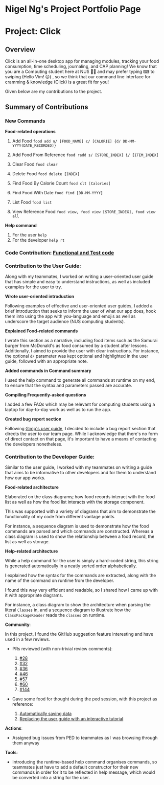 # Nigel Ng's Project Portfolio Page

# Project: Click

## Overview

Click is an all-in-one desktop app for managing modules, tracking your food consumption, time scheduling, journaling, and CAP planning!
We know that you are a Computing student here at NUS 👨‍🎓 and may prefer typing ⌨ to swiping (Hello Vim! 😉)
, so we think that our command line interface for cramming & knowledge (Click) is a great fit for you!

Given below are my contributions to the project.
## Summary of Contributions

### New Commands

**Food-related operations**
1. Add Food
   `food add n/ [FOOD_NAME] c/ [CALORIE] {d/ DD-MM-YYYY(DATE_RECORDED)}`
   
1. Add Food From Reference 
   `food radd s/ [STORE_INDEX] i/ [ITEM_INDEX]`
   
1. Clear Food 
   `food clear`
   
1. Delete Food 
   `food delete [INDEX]`
   
1. Find Food By Calorie Count
   `food clt [Calories]`
   
1. Find Food With Date `food find [DD-MM-YYYY]`
   
1. List Food `food list`
   
1. View Reference Food `food view, food view [STORE_INDEX], food view all `

      
**Help command**
1. For the user `help`
1. For the developer `help rt`


### Code Contribution: [Functional and Test code](https://nus-cs2113-ay2122s1.github.io/tp-dashboard/?search=&sort=groupTitle&sortWithin=title&timeframe=commit&mergegroup=&groupSelect=groupByRepos&breakdown=true&checkedFileTypes=docs~functional-code~test-code~other&since=2021-09-25&tabOpen=true&zFR=false&tabType=authorship&tabAuthor=ngnigel99&tabRepo=AY2122S1-CS2113T-T09-4%2Ftp%5Bmaster%5D&authorshipIsMergeGroup=false&authorshipFileTypes=docs~functional-code~test-code~other&authorshipIsBinaryFileTypeChecked=false)


### Contribution to the User Guide:
  
Along with my teammates, I worked on writing a user-oriented user guide that has simple and easy to understand instructions, as well as included examples for the user to try.
    

**Wrote user-oriented introduction**
  
Following examples of effective and user-oriented user guides, I added a brief introduction that seeks to inform the user of what our app does, hook them into using the app with you-language and emojis as well as underscore the target audience (NUS computing students).    
    
**Explained Food-related commands**
    
I wrote this section as a narrative, including food items such as the Samurai burger from McDonald's as food consumed by a student after lessons. 
Additionally, I aimed to provide the user with clear instructions. For instance, the optional `d/` parameter was kept optional and highlighted in the user guide, followed with an appropriate note.
   
**Added commands in Command summary**

I used the help command to generate all commands at runtime on my end, to ensure that the syntax and  parameters passed are accurate.

**Compiling Frequently-asked questions**

I added a few FAQs which may be relevant for  computing students using a laptop for day-to-day work as well as to run the app.
  
**Created bug report section**
  
Following [Gimp's user guide](https://docs.gimp.org/2.10/en/gimp-introduction-bugs.html), I decided to include a bug report section that directs the user to our team page. While I acknowledge that there's no form of direct contact on that page, it's important to have a means of contacting the developers nonetheless.

### Contribution to the Developer Guide:

Similar to the user guide, I worked with my teammates on writing a guide that aims to be informative to other developers and for them to understand how our app works.

**Food-related architecture**

Elaborated on the class diagrams; how food records interact with the food list as well as how the food list interacts with the storage component. 

This was supported with a variety of diagrams that aim to demonstrate the functionality of my code from different vantage points. 

For instance, a sequence diagram is used to demonstrate how the food commands are parsed and which commands are constructed. 
Whereas a class diagram is used to show the relationship between a food record, the list as well as storage.

**Help-related architecture**

While a help command for the user is simply a hard-coded string, this string is generated automatically in a neatly sorted order alphabetically.

I explained how the syntax for the commands are extracted, along with the name of the command on runtime from the developer. 

I found this way very efficient and readable, so I shared how I came up with it with appropriate diagrams. 

For instance, a class diagram to show the architecture when parsing the literal `Classes` in, and a sequence diagram to illustrate how the `ClassPackageReader` reads the `classes` on runtime.

**Community**:

In this project, I found the GitHub suggestion feature interesting and have used in a few reviews.
+ PRs reviewed (with non-trivial review comments):
    1. [#28](https://github.com/AY2122S1-CS2113T-T09-4/tp/pull/28) 
    1. [#32](https://github.com/AY2122S1-CS2113T-T09-4/tp/pull/32)
    1. [#36](https://github.com/AY2122S1-CS2113T-T09-4/tp/pull/36)
    1. [#46](https://github.com/AY2122S1-CS2113T-T09-4/tp/pull/46)  
    1. [#57](https://github.com/AY2122S1-CS2113T-T09-4/tp/pull/57)
    1. [#60](https://github.com/AY2122S1-CS2113T-T09-4/tp/pull/60)
    1. [#144](https://github.com/AY2122S1-CS2113T-T09-4/tp/pull/144)
  
+ Gave some food for thought during the ped session, with this project as reference:
    1. [Automatically saving data](https://github.com/ngnigel99/ped/issues/6)
    1. [Replacing the user guide with an interactive tutorial](https://github.com/ngnigel99/ped/issues/5)

**Actions**:
+ Assigned bug issues from PED to teammates as I was browsing through them anyway

**Tools**:
+ Introducing the runtime-based help command organises commands, so teammates just have to add a default constructor for their new commands in order for it to be reflected in help message, which would be converted into a string for the user.